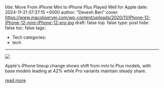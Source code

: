 title: Move From iPhone Mini to iPhone Plus Played Well for Apple
date: 2024-11-21 07:37:15 +0000
author: "Devesh Beri"
cover: https://www.macobserver.com/wp-content/uploads/2020/11/iPhone-12-iPhone-12-mini-iPhone-12-pro.jpg
draft: false
top: false
type: post
hide: false
toc: false
tags:
  - Tech
categories:
  - tech
---

![](https://www.macobserver.com/wp-content/uploads/2020/11/iPhone-12-iPhone-12-mini-iPhone-12-pro.jpg)

Apple's iPhone lineup change shows shift from mini to Plus models, with base models leading at 42% while Pro variants maintain steady share.

[read more](https://www.macobserver.com/news/move-from-iphone-mini-to-iphone-plus-played-well-for-apple/)
